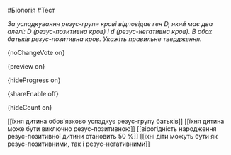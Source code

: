 #Біологія #Тест

*За успадкування резус-групи крові відповідає ген D, який має два алелі: D (резус-позитивна кров) і d (резус-негативна кров). В обох батьків резус-позитивна кров. Укажіть правильне твердження.*

{noChangeVote on}

{preview on}

{hideProgress on}

{shareEnable off}

{hideCount on}

[[їхня дитина обов'язково успадкує резус-групу батьків]]
[[їхня дитина може бути виключно резус-позитивною]]
[[вірогідність народження резус-позитивної дитини становить 50 %]]
[[їхні діти можуть бути як резус-позитивними, так і резус-негативними]]
